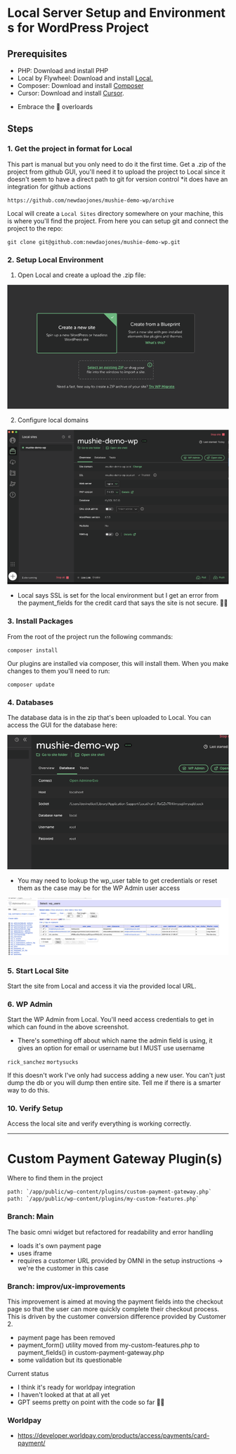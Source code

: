 # Local Server Setup and Environments for WordPress Project

## Prerequisites

- PHP: Download and install PHP
- Local by Flywheel: Download and install [Local.](https://localwp.com/)
- Composer: Download and install [Composer](https://getcomposer.org/download/)
- Cursor: Download and install [Cursor](https://cursor.sh/).

* Embrace the 🤖 overloards

## Steps

### 1. Get the project in format for Local

This part is manual but you only need to do it the first time. Get a .zip of the project from github GUI, you'll need it to upload the project to Local since it doesn't seem to have a direct path to git for version control \*it does have an integration for github actions

```
https://github.com/newdaojones/mushie-demo-wp/archive
```

Local will create a `Local Sites` directory somewhere on your machine, this is where you'll find the project. From here you can setup git and connect the project to the repo:

```
git clone git@github.com:newdaojones/mushie-demo-wp.git
```

### 2. Setup Local Environment

1. Open Local and create a upload the .zip file:

![Local Setup Screenshot](image.png)

2. Configure local domains

![Local: My Setup](image-1.png)

- Local says SSL is set for the local environment but I get an error from the payment_fields for the credit card that says the site is not secure. 🤷🏼

### 3. Install Packages

From the root of the project run the following commands:

```
composer install
```

Our plugins are installed via composer, this will install them. When you make changes to them you'll need to run:

```
composer update
```

### 4. Databases

The database data is in the zip that's been uploaded to Local. You can access the GUI for the database here:

![Local: Databases](image-2.png)

- You may need to lookup the wp_user table to get credentials or reset them as the case may be for the WP Admin user access

![AdminerEvo: Database GUI](image-3.png)

### 5. Start Local Site

Start the site from Local and access it via the provided local URL.

### 6. WP Admin

Start the WP Admin from Local. You'll need access credentials to get in which can found in the above screenshot.

- There's something off about which name the admin field is using, it gives an option for email or username but I MUST use username

`rick_sanchez`
`mortysucks`

If this doesn't work I've only had success adding a new user. You can't just dump the db or you will dump then entire site. Tell me if there is a smarter way to do this.

### 10. Verify Setup

Access the local site and verify everything is working correctly.

---

# Custom Payment Gateway Plugin(s)

Where to find them in the project

```
path: `/app/public/wp-content/plugins/custom-payment-gateway.php`
path: `/app/public/wp-content/plugins/my-custom-features.php`
```

### Branch: Main

The basic omni widget but refactored for readability and error handling

- loads it's own payment page
- uses iframe
- requires a customer URL provided by OMNI in the setup instructions -> we're the customer in this case

### Branch: improv/ux-improvements

This improvement is aimed at moving the payment fields into the checkout page so that the user can more quickly complete their checkout process. This is driven by the customer conversion difference provided by Customer 2.

- payment page has been removed
- payment_form() utility moved from my-custom-features.php to payment_fields() in custom-payment-gateway.php
- some validation but its questionable

Current status

- I think it's ready for worldpay integration
- I haven't looked at that at all yet
- GPT seems pretty on point with the code so far 👍🏻

### Worldpay

- https://developer.worldpay.com/products/access/payments/card-payment/
